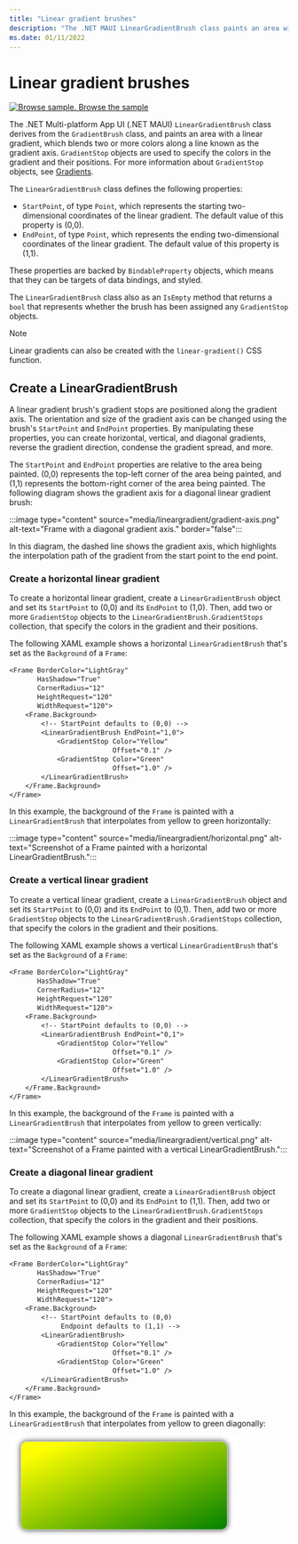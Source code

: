 ```yaml
---
title: "Linear gradient brushes"
description: "The .NET MAUI LinearGradientBrush class paints an area with a linear gradient."
ms.date: 01/11/2022
---
```


# Linear gradient brushes

[![Browse sample.](~/media/code-sample.png) Browse the sample](/samples/dotnet/maui-samples/userinterface-brushes)

The .NET Multi-platform App UI (.NET MAUI)  `LinearGradientBrush` class derives from the `GradientBrush` class, and paints an area with a linear gradient, which blends two or more colors along a line known as the gradient axis. `GradientStop` objects are used to specify the colors in the gradient and their positions. For more information about `GradientStop` objects, see [Gradients](gradient.md).

The `LinearGradientBrush` class defines the following properties:

- `StartPoint`, of type `Point`, which represents the starting two-dimensional coordinates of the linear gradient. The default value of this property is (0,0).
- `EndPoint`, of type `Point`, which represents the ending two-dimensional coordinates of the linear gradient. The default value of this property is (1,1).

These properties are backed by `BindableProperty` objects, which means that they can be targets of data bindings, and styled.

The `LinearGradientBrush` class also as an `IsEmpty` method that returns a `bool` that represents whether the brush has been assigned any `GradientStop` objects.

> [!NOTE]
> Linear gradients can also be created with the `linear-gradient()` CSS function.

## Create a LinearGradientBrush

A linear gradient brush's gradient stops are positioned along the gradient axis. The orientation and size of the gradient axis can be changed using the brush's `StartPoint` and `EndPoint` properties. By manipulating these properties, you can create horizontal, vertical, and diagonal gradients, reverse the gradient direction, condense the gradient spread, and more.

The `StartPoint` and `EndPoint` properties are relative to the area being painted. (0,0) represents the top-left corner of the area being painted, and (1,1) represents the bottom-right corner of the area being painted. The following diagram shows the gradient axis for a diagonal linear gradient brush:

:::image type="content" source="media/lineargradient/gradient-axis.png" alt-text="Frame with a diagonal gradient axis." border="false":::

In this diagram, the dashed line shows the gradient axis, which highlights the interpolation path of the gradient from the start point to the end point.

### Create a horizontal linear gradient

To create a horizontal linear gradient, create a `LinearGradientBrush` object and set its `StartPoint` to (0,0) and its `EndPoint` to (1,0). Then, add two or more `GradientStop` objects to the `LinearGradientBrush.GradientStops` collection, that specify the colors in the gradient and their positions.

The following XAML example shows a horizontal `LinearGradientBrush` that's set as the `Background` of a `Frame`:

```xaml
<Frame BorderColor="LightGray"
       HasShadow="True"
       CornerRadius="12"
       HeightRequest="120"
       WidthRequest="120">
    <Frame.Background>
        <!-- StartPoint defaults to (0,0) -->
        <LinearGradientBrush EndPoint="1,0">
            <GradientStop Color="Yellow"
                          Offset="0.1" />
            <GradientStop Color="Green"
                          Offset="1.0" />
        </LinearGradientBrush>
    </Frame.Background>
</Frame>  
```

In this example, the background of the `Frame` is painted with a `LinearGradientBrush` that interpolates from yellow to green horizontally:

:::image type="content" source="media/lineargradient/horizontal.png" alt-text="Screenshot of a Frame painted with a horizontal LinearGradientBrush.":::

### Create a vertical linear gradient

To create a vertical linear gradient, create a `LinearGradientBrush` object and set its `StartPoint` to (0,0) and its `EndPoint` to (0,1). Then, add two or more `GradientStop` objects to the `LinearGradientBrush.GradientStops` collection, that specify the colors in the gradient and their positions.

The following XAML example shows a vertical `LinearGradientBrush` that's set as the `Background` of a `Frame`:

```xaml
<Frame BorderColor="LightGray"
       HasShadow="True"
       CornerRadius="12"
       HeightRequest="120"
       WidthRequest="120">
    <Frame.Background>
        <!-- StartPoint defaults to (0,0) -->    
        <LinearGradientBrush EndPoint="0,1">
            <GradientStop Color="Yellow"
                          Offset="0.1" />
            <GradientStop Color="Green"
                          Offset="1.0" />
        </LinearGradientBrush>
    </Frame.Background>
</Frame>
```

In this example, the background of the `Frame` is painted with a `LinearGradientBrush` that interpolates from yellow to green vertically:

:::image type="content" source="media/lineargradient/vertical.png" alt-text="Screenshot of a Frame painted with a vertical LinearGradientBrush.":::

### Create a diagonal linear gradient

To create a diagonal linear gradient, create a `LinearGradientBrush` object and set its `StartPoint` to (0,0) and its `EndPoint` to (1,1). Then, add two or more `GradientStop` objects to the `LinearGradientBrush.GradientStops` collection, that specify the colors in the gradient and their positions.

The following XAML example shows a diagonal `LinearGradientBrush` that's set as the `Background` of a `Frame`:

```xaml
<Frame BorderColor="LightGray"
       HasShadow="True"
       CornerRadius="12"
       HeightRequest="120"
       WidthRequest="120">
    <Frame.Background>
        <!-- StartPoint defaults to (0,0)      
             Endpoint defaults to (1,1) -->
        <LinearGradientBrush>
            <GradientStop Color="Yellow"
                          Offset="0.1" />
            <GradientStop Color="Green"
                          Offset="1.0" />
        </LinearGradientBrush>
    </Frame.Background>
</Frame>
```

In this example, the background of the `Frame` is painted with a `LinearGradientBrush` that interpolates from yellow to green diagonally:

![Screenshot of a Frame painted with a diagonal LinearGradientBrush](media/lineargradient/diagonal.png)
